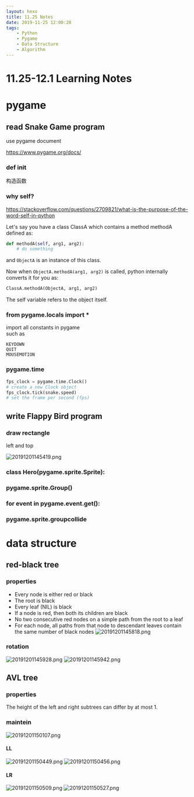 ```yaml
---
layout: hexo
title: 11.25 Notes
date: 2019-11-25 12:00:28
tags: 
    - Python
    - Pygame
    - Data Structure
    - Algorithm
---
```

# 11.25-12.1 Learning Notes
# pygame
## read Snake Game program
use pygame document

<https://www.pygame.org/docs/>
### def __init__
构造函数

### why self?
<https://stackoverflow.com/questions/2709821/what-is-the-purpose-of-the-word-self-in-python>

Let's say you have a class ClassA which contains a method methodA defined as:
```py
def methodA(self, arg1, arg2):
    # do something
```
and ```ObjectA``` is an instance of this class.

Now when ```ObjectA.methodA(arg1, arg2)``` is called, python internally converts it for you as:
```py
ClassA.methodA(ObjectA, arg1, arg2)
```
The self variable refers to the object itself.

### from pygame.locals import *
import all constants in pygame  
such as
```
KEYDOWN
QUIT
MOUSEMOTION
```
### pygame.time
```py
fps_clock = pygame.time.Clock()
# create a new Clock object
fps_clock.tick(snake.speed)
# set the frame per second (fps)
```
## write Flappy Bird program
### draw rectangle
left and top

![20191201145419.png](https://i.loli.net/2019/12/01/Anuk7IQRv3l6FrZ.png)
### class Hero(pygame.sprite.Sprite):
### pygame.sprite.Group()
### for event in pygame.event.get():
### pygame.sprite.groupcollide
# data structure
## red-black tree

### properties
+ Every node is either red or black
+ The root is black
+ Every leaf (NIL) is black
+ If a node is red, then both its children are black
+ No two consecutive red nodes on a simple path from the root to a leaf
+ For each node, all paths from that node to descendant leaves contain the same number of black nodes
![20191201145818.png](https://i.loli.net/2019/12/01/DoCb1Lz96BsjdOS.png)
### rotation
![20191201145928.png](https://i.loli.net/2019/12/01/iRKyXYecbGOTIDB.png)
![20191201145942.png](https://i.loli.net/2019/12/01/FMuC8OAt7l2yGpI.png)
## AVL tree
### properties
The height of the left and right subtrees can differ by at most 1. 
### maintein
![20191201150107.png](https://i.loli.net/2019/12/01/6O2eXBMgmbkJjuq.png)
#### LL
![20191201150449.png](https://i.loli.net/2019/12/01/hiXKxg3LrUR491k.png)
![20191201150456.png](https://i.loli.net/2019/12/01/LhKyUa6z19nBYxO.png)
#### LR
![20191201150509.png](https://i.loli.net/2019/12/01/Ca93LDeARQMGZTU.png)
![20191201150527.png](https://i.loli.net/2019/12/01/SQDOEC9uc1BgX2s.png)